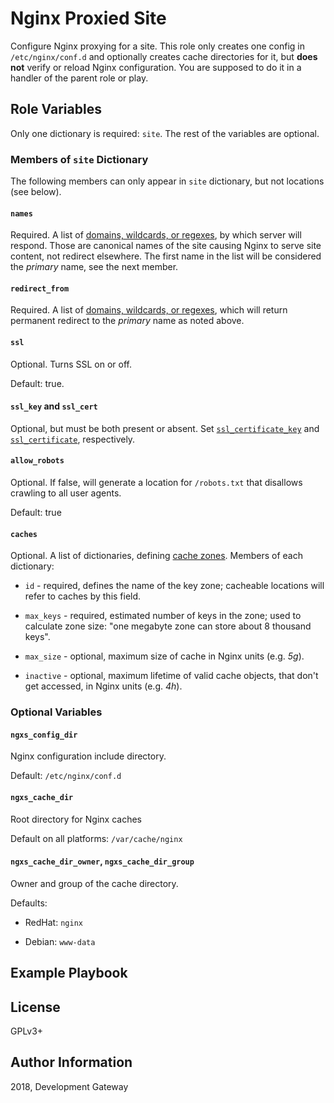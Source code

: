 # Nginx Proxied Site

Configure Nginx proxying for a site. This role only creates one config in `/etc/nginx/conf.d` and optionally creates cache directories for it, but **does not** verify or reload Nginx configuration. You are supposed to do it in a handler of the parent role or play.

## Role Variables

Only one dictionary is required: `site`. The rest of the variables are optional.

### Members of `site` Dictionary

The following members can only appear in `site` dictionary, but not locations (see below).

#### `names`

Required. A list of [domains, wildcards, or regexes](http://nginx.org/en/docs/http/ngx_http_core_module.html#server_name), by which server will respond. Those are canonical names of the site causing Nginx to serve site content, not redirect elsewhere. The first name in the list will be considered the *primary* name, see the next member.

#### `redirect_from`

Required. A list of [domains, wildcards, or regexes](http://nginx.org/en/docs/http/ngx_http_core_module.html#server_name), which will return permanent redirect to the *primary* name as noted above.

#### `ssl`

Optional. Turns SSL on or off.

Default: true.

#### `ssl_key` and `ssl_cert`

Optional, but must be both present or absent. Set [`ssl_certificate_key`](http://nginx.org/en/docs/http/ngx_http_ssl_module.html#ssl_certificate_key) and [`ssl_certificate`](http://nginx.org/en/docs/http/ngx_http_ssl_module.html#ssl_certificate), respectively.

#### `allow_robots`

Optional. If false, will generate a location for `/robots.txt` that disallows crawling to all user agents.

Default: true

#### `caches`

Optional. A list of dictionaries, defining [cache zones](http://nginx.org/en/docs/http/ngx_http_proxy_module.html#proxy_cache_path). Members of each dictionary:

* `id` - required, defines the name of the key zone; cacheable locations will refer to caches by this field.

* `max_keys` - required, estimated number of keys in the zone; used to calculate zone size: "one megabyte zone can store about 8 thousand keys".

* `max_size` - optional, maximum size of cache in Nginx units (e.g. *5g*).

* `inactive` - optional, maximum lifetime of valid cache objects, that don't get accessed, in Nginx units (e.g. *4h*).

### Optional Variables

#### `ngxs_config_dir`

Nginx configuration include directory.

Default: `/etc/nginx/conf.d`

#### `ngxs_cache_dir`

Root directory for Nginx caches

Default on all platforms: `/var/cache/nginx`

#### `ngxs_cache_dir_owner`, `ngxs_cache_dir_group`

Owner and group of the cache directory.

Defaults:

* RedHat: `nginx`

* Debian: `www-data`

## Example Playbook


## License

GPLv3+

## Author Information

2018, Development Gateway

